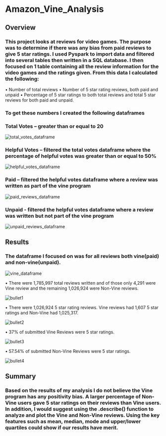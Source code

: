 # Amazon_Vine_Analysis

## Overview
### This project looks at reviews for video games.  The purpose was to determine if there was any bias from paid reviews to give 5 star ratings.  I used Pyspark to import data and filtered into several tables then written in a SQL database.  I then focused on 1 table containing all the review information for the video games and the ratings given.  From this data I calculated the following:
•	Number of total reviews
•	Number of 5 star rating reviews, both paid and unpaid
•	Percentage of 5 star ratings to both total reviews and total 5 star reviews for both paid and unpaid.
### To get these numbers I created the following dataframes
### Total Votes – greater than or equal to 20

![total_votes_dataframe](https://user-images.githubusercontent.com/106286533/191333542-416f8424-483f-4fa7-9eab-a797d3309432.png)

### Helpful Votes – filtered the total votes dataframe where the percentage of helpful votes was greater than or equal to 50%

![helpful_votes_dataframe](https://user-images.githubusercontent.com/106286533/191333610-6d5233f5-abe6-46e7-9b12-97ce054b213e.png)

### Paid – filtered the helpful votes dataframe where a review was written as part of the vine program

![paid_reviews_dataframe](https://user-images.githubusercontent.com/106286533/191333669-9f6d3171-2021-42ac-81b0-c1f92f7a89e3.png)

### Unpaid - filtered the helpful votes dataframe where a review was written but not part of the vine program

![unpaid_reviews_dataframe](https://user-images.githubusercontent.com/106286533/191333711-61223062-1571-44d2-93b7-1f45f84c8f3c.png)


## Results
### The dataframe I focused on was for all reviews both vine(paid) and non-vine(unpaid).

![vine_dataframe](https://user-images.githubusercontent.com/106286533/191333768-f3de1b0e-ed5d-4b14-9b50-4f100c3f778f.png)

•	There were 1,785,997 total reviews written and of those only 4,291 were Vine review and the remaining 1,026,924 were Non-Vine reviews.  

![bullet1](https://user-images.githubusercontent.com/106286533/191333845-608da77b-43f4-4443-8fcc-65df06126ab2.png)

•	There were 1,026,924 5 star rating reviews.  Vine reviews had 1,607 5 star ratings and Non-Vine had 1,025,317.

![bullet2](https://user-images.githubusercontent.com/106286533/191333878-35de698b-b5e7-4867-90d3-5e9c812ea856.png)

•	37% of submitted Vine Reviews were 5 star ratings.

![bullet3](https://user-images.githubusercontent.com/106286533/191334129-b4d15ac1-4510-401b-bac1-3e8415c01b73.png)

•	57.54% of submitted Non-Vine Reviews were 5 star ratings.

![bullet4](https://user-images.githubusercontent.com/106286533/191334179-50f0491d-ff93-49e0-86e3-cb789d770983.png)


## Summary
### Based on the results of my analysis I do not believe the Vine program has any positivity bias.  A larger percentage of Non-Vine users gave 5 star ratings on their reviews than Vine users.  In addition, I would suggest using the .describe() function to analyze and plot the Vine and Non-Vine reviews.  Using the key features such as mean, median, mode and upper/lower quartiles could show if our results have merit.
